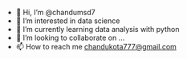 - 👋 Hi, I’m @chandumsd7
- 👀 I’m interested in data science 
- 🌱 I’m currently learning data analysis with python
- 💞️ I’m looking to collaborate on ...
- 📫 How to reach me chandukota777@gmail.com

<!---
chandumsd7/chandumsd7 is a ✨ special ✨ repository because its `README.md` (this file) appears on your GitHub profile.
You can click the Preview link to take a look at your changes.
--->
